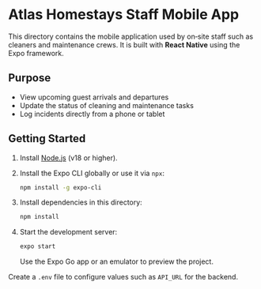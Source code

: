 # Atlas Homestays Staff Mobile App

This directory contains the mobile application used by on‑site staff such as cleaners and maintenance crews. It is built with **React Native** using the Expo framework.

## Purpose

- View upcoming guest arrivals and departures
- Update the status of cleaning and maintenance tasks
- Log incidents directly from a phone or tablet

## Getting Started

1. Install [Node.js](https://nodejs.org/) (v18 or higher).
2. Install the Expo CLI globally or use it via `npx`:

   ```bash
   npm install -g expo-cli
   ```

3. Install dependencies in this directory:

   ```bash
   npm install
   ```

4. Start the development server:

   ```bash
   expo start
   ```

   Use the Expo Go app or an emulator to preview the project.

Create a `.env` file to configure values such as `API_URL` for the backend.

